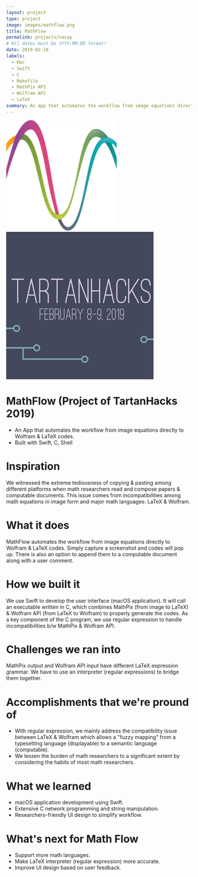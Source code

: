 ```yaml
---
layout: project
type: project
image: images/mathflow.png
title: MathFlow
permalink: projects/vacay
# All dates must be YYYY-MM-DD format!
date: 2019-02-18
labels:
  - Mac
  - Swift
  - C
  - Makefile
  - MathPix API
  - Wolfram API
  - LaTeX
summary: An app that automates the workflow from image equations directly to Wolfram & LaTeX codes 
---
```


<img class="ui medium right floated rounded image" src="../images/mathflow.png">
<img class="ui medium right floated rounded image" src="../images/mathflow2.png">


# MathFlow (Project of TartanHacks 2019) 
* An App that automates the workflow from image equations directly to Wolfram &amp; LaTeX codes.
* Built with Swift, C, Shell

# Inspiration
We witnessed the extreme tediousness of copying & pasting among different platforms when math researchers read and compose papers & computable documents. This issue comes from incompatibilities among math equations in image form and major math languages: LaTeX & Wolfram.

# What it does
MathFlow automates the workflow from image equations directly to Wolfram & LaTeX codes. Simply capture a screenshot and codes will pop up. There is also an option to append them to a computable document along with a user comment.

# How we built it
We use Swift to develop the user interface (macOS application). It will call an executable written in C, which combines MathPix (from image to LaTeX) & Wolfram API (from LaTeX to Wolfram) to properly generate the codes. As a key component of the C program, we use regular expression to handle incompatibilities b/w MathPix & Wolfram API.
 
# Challenges we ran into
MathPix output and Wolfram API input have different LaTeX expression grammar. We have to use an interpreter (regular expressions) to bridge them together.

# Accomplishments that we're pround of 
* With regular expression, we mainly address the compatibility issue between LaTeX & Wolfram which allows a "fuzzy mapping" from a typesetting language (displayable) to a semantic language (computable).
* We lessen the burden of math researchers to a significant extent by considering the habits of most math researchers.

# What we learned
* macOS application development using Swift.
* Extensive C network programming and string manipulation.
* Researchers-friendly UI design to simplify workflow.

# What's next for Math Flow
* Support more math languages.
* Make LaTeX interpreter (regular expression) more accurate.
* Improve UI design based on user feedback.
